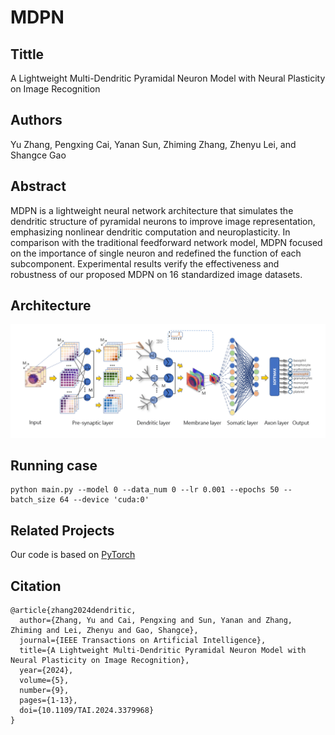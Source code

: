 # MDPN
## Tittle
A Lightweight Multi-Dendritic Pyramidal Neuron Model with Neural Plasticity on Image Recognition
## Authors
Yu Zhang, Pengxing Cai, Yanan Sun, Zhiming Zhang, Zhenyu Lei, and Shangce Gao
## Abstract
MDPN is a lightweight neural network architecture that simulates the dendritic structure of pyramidal neurons to improve image representation, emphasizing nonlinear dendritic computation and neuroplasticity. In comparison with the traditional feedforward network model, MDPN focused on the importance of single neuron and redefined the function of each subcomponent. Experimental results verify the effectiveness and robustness of our proposed MDPN on 16 standardized image datasets.
## Architecture
![111](architecture/mechanism.gif)
## Running case
```
python main.py --model 0 --data_num 0 --lr 0.001 --epochs 50 --batch_size 64 --device 'cuda:0'
```
## Related Projects
Our code is based on [PyTorch](https://github.com/pytorch/pytorch)

## Citation
```
@article{zhang2024dendritic,
  author={Zhang, Yu and Cai, Pengxing and Sun, Yanan and Zhang, Zhiming and Lei, Zhenyu and Gao, Shangce},
  journal={IEEE Transactions on Artificial Intelligence}, 
  title={A Lightweight Multi-Dendritic Pyramidal Neuron Model with Neural Plasticity on Image Recognition}, 
  year={2024},
  volume={5},
  number={9},
  pages={1-13},
  doi={10.1109/TAI.2024.3379968}
}
```
